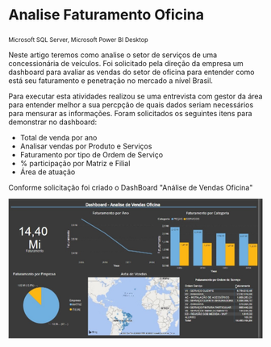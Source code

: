 # Analise Faturamento Oficina
<sub>Microsoft SQL Server, Microsoft Power BI Desktop</sub>

Neste artigo teremos como analise o setor de serviços de uma concessionária de veículos.
Foi solicitado pela direção da empresa um dashboard para avaliar as vendas do setor de oficina para entender como está seu faturamento e penetração no mercado a nível Brasil.

Para executar esta atividades realizou se uma entrevista com gestor da área para entender melhor a sua percpção de quais dados seriam necessários para mensurar as informações.
Foram solicitados os seguintes itens para demonstrar no dashboard:
* Total de venda por ano
* Analisar vendas por Produto e Serviços
* Faturamento por tipo de Ordem de Serviço
* % participação por Matriz e Filial
* Área de atuação

Conforme solicitação foi criado o DashBoard "Análise de Vendas Oficina"

<img src = "analise_geral.jpg">


